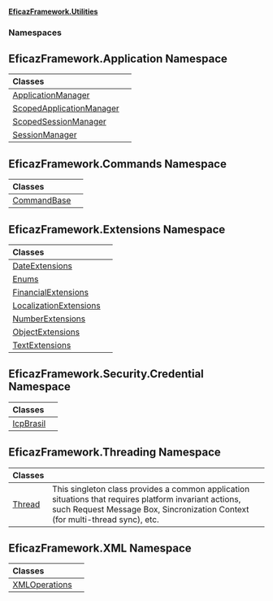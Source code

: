 #### [EficazFramework.Utilities](EficazFrameworkUtilities.md 'EficazFramework Utilities')
### Namespaces
<a name='EficazFramework_Application'></a>
## EficazFramework.Application Namespace

| Classes | |
| :--- | :--- |
| [ApplicationManager](ApplicationManager.md 'EficazFramework.Application.ApplicationManager') |  |
| [ScopedApplicationManager](ScopedApplicationManager.md 'EficazFramework.Application.ScopedApplicationManager') |  |
| [ScopedSessionManager](ScopedSessionManager.md 'EficazFramework.Application.ScopedSessionManager') |  |
| [SessionManager](SessionManager.md 'EficazFramework.Application.SessionManager') |  |
  
<a name='EficazFramework_Commands'></a>
## EficazFramework.Commands Namespace

| Classes | |
| :--- | :--- |
| [CommandBase](CommandBase.md 'EficazFramework.Commands.CommandBase') |  |
  
<a name='EficazFramework_Extensions'></a>
## EficazFramework.Extensions Namespace

| Classes | |
| :--- | :--- |
| [DateExtensions](DateExtensions.md 'EficazFramework.Extensions.DateExtensions') |  |
| [Enums](Enums.md 'EficazFramework.Extensions.Enums') |  |
| [FinancialExtensions](FinancialExtensions.md 'EficazFramework.Extensions.FinancialExtensions') |  |
| [LocalizationExtensions](LocalizationExtensions.md 'EficazFramework.Extensions.LocalizationExtensions') |  |
| [NumberExtensions](NumberExtensions.md 'EficazFramework.Extensions.NumberExtensions') |  |
| [ObjectExtensions](ObjectExtensions.md 'EficazFramework.Extensions.ObjectExtensions') |  |
| [TextExtensions](TextExtensions.md 'EficazFramework.Extensions.TextExtensions') |  |
  
<a name='EficazFramework_Security_Credential'></a>
## EficazFramework.Security.Credential Namespace

| Classes | |
| :--- | :--- |
| [IcpBrasil](IcpBrasil.md 'EficazFramework.Security.Credential.IcpBrasil') |  |
  
<a name='EficazFramework_Threading'></a>
## EficazFramework.Threading Namespace

| Classes | |
| :--- | :--- |
| [Thread](Thread.md 'EficazFramework.Threading.Thread') | This singleton class provides a common application situations that requires platform invariant actions,<br/>such Request Message Box, Sincronization Context (for multi-thread sync), etc.<br/> |
  
<a name='EficazFramework_XML'></a>
## EficazFramework.XML Namespace

| Classes | |
| :--- | :--- |
| [XMLOperations](XMLOperations.md 'EficazFramework.XML.XMLOperations') |  |
  
